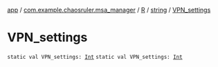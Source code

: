 [app](../../../index.md) / [com.example.chaosruler.msa_manager](../../index.md) / [R](../index.md) / [string](index.md) / [VPN_settings](.)

# VPN_settings

`static val VPN_settings: `[`Int`](https://kotlinlang.org/api/latest/jvm/stdlib/kotlin/-int/index.html)
`static val VPN_settings: `[`Int`](https://kotlinlang.org/api/latest/jvm/stdlib/kotlin/-int/index.html)